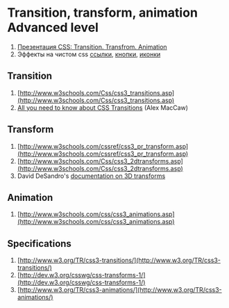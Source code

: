 # Transition, transform, animation Advanced level

1. [Презентация CSS: Transition. Transfrom. Animation](https://events.yandex.ru/lib/talks/565/)
2. Эффекты на чистом css [ссылки](http://tympanus.net/Development/CreativeLinkEffects/), [кнопки](http://tympanus.net/Development/CreativeButtons/), [иконки](http://tympanus.net/Development/IconHoverEffects/)

## Transition
1. [http://www.w3schools.com/Css/css3_transitions.asp](http://www.w3schools.com/Css/css3_transitions.asp)
2. [All you need to know about CSS Transitions](http://blog.alexmaccaw.com/css-transitions) (Alex MacCaw)

## Transform
1. [http://www.w3schools.com/cssref/css3_pr_transform.asp](http://www.w3schools.com/cssref/css3_pr_transform.asp)
2. [http://www.w3schools.com/Css/css3_2dtransforms.asp](http://www.w3schools.com/Css/css3_2dtransforms.asp)
3. David DeSandro's [documentation on 3D transforms](http://desandro.github.com/3dtransforms/)

## Animation
1. [http://www.w3schools.com/css/css3_animations.asp](http://www.w3schools.com/css/css3_animations.asp)

## Specifications

1. [http://www.w3.org/TR/css3-transitions/](http://www.w3.org/TR/css3-transitions/)
2. [http://dev.w3.org/csswg/css-transforms-1/](http://dev.w3.org/csswg/css-transforms-1/)
3. [http://www.w3.org/TR/css3-animations/](http://www.w3.org/TR/css3-animations/)


